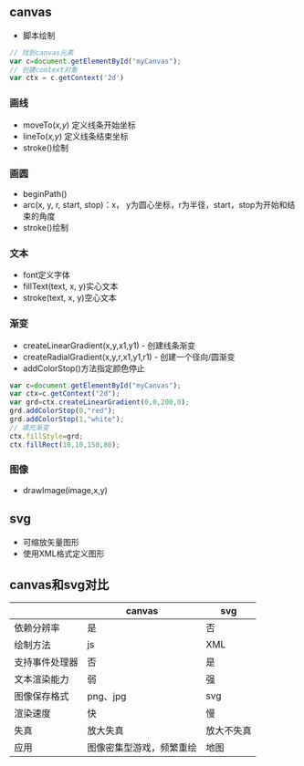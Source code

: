 ## canvas

- 脚本绘制

```js
// 找到canvas元素
var c=document.getElementById("myCanvas");
// 创建context对象
var ctx = c.getContext('2d')
```

### 画线

- moveTo(*x,y*) 定义线条开始坐标
- lineTo(*x,y*) 定义线条结束坐标
- stroke()绘制

### 画圆

- beginPath()
- arc(x, y, r, start, stop)：x， y为圆心坐标，r为半径，start，stop为开始和结束的角度
- stroke()绘制

### 文本

- font定义字体
- fillText(text, x, y)实心文本
- stroke(text, x, y)空心文本

### 渐变

- createLinearGradient(x,y,x1,y1) - 创建线条渐变
- createRadialGradient(x,y,r,x1,y1,r1) - 创建一个径向/圆渐变
- addColorStop()方法指定颜色停止

```js
var c=document.getElementById("myCanvas");
var ctx=c.getContext("2d");
var grd=ctx.createLinearGradient(0,0,200,0);
grd.addColorStop(0,"red");
grd.addColorStop(1,"white");
// 填充渐变
ctx.fillStyle=grd;
ctx.fillRect(10,10,150,80);
```

### 图像

- drawImage(image,x,y)

## svg

- 可缩放矢量图形
- 使用XML格式定义图形

## canvas和svg对比

|                | canvas                   | svg        |
| -------------- | ------------------------ | ---------- |
| 依赖分辨率     | 是                       | 否         |
| 绘制方法       | js                       | XML        |
| 支持事件处理器 | 否                       | 是         |
| 文本渲染能力   | 弱                       | 强         |
| 图像保存格式   | png、jpg                 | svg        |
| 渲染速度       | 快                       | 慢         |
| 失真           | 放大失真                 | 放大不失真 |
| 应用           | 图像密集型游戏，频繁重绘 | 地图       |

